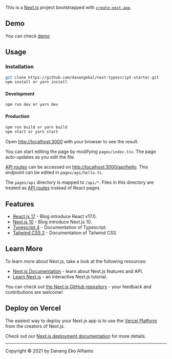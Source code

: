 This is a [Next.js](https://nextjs.org/) project bootstrapped with [`create-next-app`](https://github.com/vercel/next.js/tree/canary/packages/create-next-app).

## Demo
You can check [demo](https://next-typescript-tailwind-starter.vercel.app/)

## Usage

### Installation

```bash
git clone https://github.com/danangekal/next-typescript-starter.git
npm install or yarn install
```

#### Development

```bash
npm run dev or yarn dev
```

#### Production

```bash
npm run build or yarn build
npm start or yarn start
```

Open [http://localhost:3000](http://localhost:3000) with your browser to see the result.

You can start editing the page by modifying `pages/index.tsx`. The page auto-updates as you edit the file.

[API routes](https://nextjs.org/docs/api-routes/introduction) can be accessed on [http://localhost:3000/api/hello](http://localhost:3000/api/hello). This endpoint can be edited in `pages/api/hello.ts`.

The `pages/api` directory is mapped to `/api/*`. Files in this directory are treated as [API routes](https://nextjs.org/docs/api-routes/introduction) instead of React pages.

## Features

- [React.js 17](https://reactjs.org/blog/2020/10/20/react-v17.html) - Blog introduce React v17.0.
- [Next.js 10](https://nextjs.org/blog/next-10) - Blog introduce Next.js 10.
- [Typescript 4](https://www.typescriptlang.org/) - Documentation of Typescript.
- [Tailwind CSS 2](https://tailwindcss.com/docs/) - Documentation of Tailwind CSS.

## Learn More

To learn more about Next.js, take a look at the following resources:

- [Next.js Documentation](https://nextjs.org/docs) - learn about Next.js features and API.
- [Learn Next.js](https://nextjs.org/learn) - an interactive Next.js tutorial.

You can check out [the Next.js GitHub repository](https://github.com/vercel/next.js/) - your feedback and contributions are welcome!

## Deploy on Vercel

The easiest way to deploy your Next.js app is to use the [Vercel Platform](https://vercel.com/new?utm_medium=default-template&filter=next.js&utm_source=create-next-app&utm_campaign=create-next-app-readme) from the creators of Next.js.

Check out our [Next.js deployment documentation](https://nextjs.org/docs/deployment) for more details.

---

Copyright © 2021 by Danang Eko Alfianto
